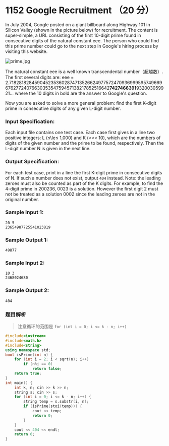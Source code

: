 # 1152 Google Recruitment （20 分）

In July 2004, Google posted on a giant billboard along Highway 101 in Silicon Valley (shown in the picture below) for recruitment. The content is super-simple, a URL consisting of the first 10-digit prime found in consecutive digits of the natural constant eee. The person who could find this prime number could go to the next step in Google's hiring process by visiting this website.

![prime.jpg](https://images.ptausercontent.com/57148679-d574-4f49-b048-775c6c07791c.jpg)

The natural constant eee is a well known transcendental number（超越数）. The first several digits are: eee = 2.71828182845904523536028747135266249775724709369995957496696762772407663035354759457138217852516642**7427466391**932003059921... where the 10 digits in bold are the answer to Google's question.

Now you are asked to solve a more general problem: find the first K-digit prime in consecutive digits of any given L-digit number.

### Input Specification:

Each input file contains one test case. Each case first gives in a line two positive integers: L (≤\\le≤ 1,000) and K (<<< 10), which are the numbers of digits of the given number and the prime to be found, respectively. Then the L-digit number N is given in the next line.

### Output Specification:

For each test case, print in a line the first K-digit prime in consecutive digits of N. If such a number does not exist, output `404` instead. Note: the leading zeroes must also be counted as part of the K digits. For example, to find the 4-digit prime in 200236, 0023 is a solution. However the first digit 2 must not be treated as a solution 0002 since the leading zeroes are not in the original number.

### Sample Input 1:

    20 5
    23654987725541023819
    

### Sample Output 1:

    49877
    

### Sample Input 2:

    10 3
    2468024680
    

### Sample Output 2:

    404

### 题目解析

>注意循环的范围是 ```for (int i = 0; i <= k - n; i++)```

```C++
#include<iostream>
#include<math.h>
#include<string>
using namespace std;
bool isPrime(int n) {
	for (int i = 2; i < sqrt(n); i++)
		if (n%i == 0)
			return false;
	return true;
}
int main() {
	int k, n; cin >> k >> n;
	string s; cin >> s;
	for (int i = 0; i <= k - n; i++) {
		string temp = s.substr(i, n);
		if (isPrime(stoi(temp))) {
			cout << temp;
			return 0;
		}
	}
	cout << 404 << endl;
	return 0;
}
```